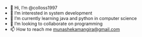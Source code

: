 - 👋 Hi, I’m @colloss1997
- 👀 I’m interested in system development
- 🌱 I’m currently learning java and python in computer science
- 💞️ I’m looking to collaborate on programming
- 📫 How to reach me munashekamangira@gmail.com

<!---
colloss1997/colloss1997 is a ✨ special ✨ repository because its `README.md` (this file) appears on your GitHub profile.
You can click the Preview link to take a look at your changes.
--->

